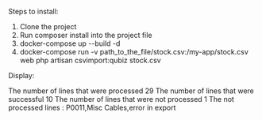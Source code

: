 Steps to install:

1. Clone the project
2. Run composer install into the project file
3. docker-compose up --build -d
4. docker-compose run 
      -v  path_to_the_file/stock.csv:/my-app/stock.csv 
       web php artisan csvimport:qubiz stock.csv


Display:

The number of lines that were processed 29
The number of lines that were successful 10
The number of lines that were not processed 1
The not processed lines : 
P0011,Misc Cables,error in export
